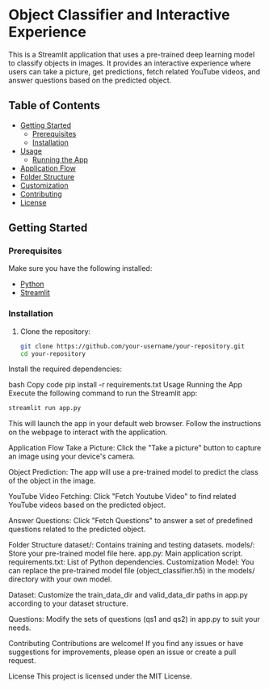 # Object Classifier and Interactive Experience

This is a Streamlit application that uses a pre-trained deep learning model to classify objects in images. It provides an interactive experience where users can take a picture, get predictions, fetch related YouTube videos, and answer questions based on the predicted object.

## Table of Contents

- [Getting Started](#getting-started)
  - [Prerequisites](#prerequisites)
  - [Installation](#installation)
- [Usage](#usage)
  - [Running the App](#running-the-app)
- [Application Flow](#application-flow)
- [Folder Structure](#folder-structure)
- [Customization](#customization)
- [Contributing](#contributing)
- [License](#license)

## Getting Started

### Prerequisites

Make sure you have the following installed:

- [Python](https://www.python.org/downloads/)
- [Streamlit](https://docs.streamlit.io/installation)

### Installation

1. Clone the repository:

   ```bash
   git clone https://github.com/your-username/your-repository.git
   cd your-repository
Install the required dependencies:

bash
Copy code
pip install -r requirements.txt
Usage
Running the App
Execute the following command to run the Streamlit app:

```bash
streamlit run app.py
```
This will launch the app in your default web browser. Follow the instructions on the webpage to interact with the application.

Application Flow
Take a Picture: Click the "Take a picture" button to capture an image using your device's camera.

Object Prediction: The app will use a pre-trained model to predict the class of the object in the image.

YouTube Video Fetching: Click "Fetch Youtube Video" to find related YouTube videos based on the predicted object.

Answer Questions: Click "Fetch Questions" to answer a set of predefined questions related to the predicted object.

Folder Structure
dataset/: Contains training and testing datasets.
models/: Store your pre-trained model file here.
app.py: Main application script.
requirements.txt: List of Python dependencies.
Customization
Model: You can replace the pre-trained model file (object_classifier.h5) in the models/ directory with your own model.

Dataset: Customize the train_data_dir and valid_data_dir paths in app.py according to your dataset structure.

Questions: Modify the sets of questions (qs1 and qs2) in app.py to suit your needs.

Contributing
Contributions are welcome! If you find any issues or have suggestions for improvements, please open an issue or create a pull request.

License
This project is licensed under the MIT License.
